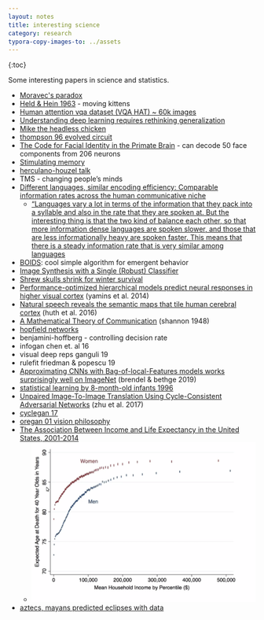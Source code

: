 ```yaml
---
layout: notes
title: interesting science
category: research
typora-copy-images-to: ../assets
---
```


{:toc}

Some interesting papers in science and statistics.

- [Moravec's paradox](https://en.wikipedia.org/wiki/Moravec%27s_paradox)
- [Held & Hein 1963](https://marom.net.technion.ac.il/files/2016/07/Held-1963.pdf) - moving kittens
- [Human attention vqa dataset (VQA HAT) ~ 60k images](https://computing.ece.vt.edu/~abhshkdz/vqa-hat/)
- [Understanding deep learning requires rethinking generalization](https://arxiv.org/abs/1611.03530)
- [Mike the headless chicken](https://en.wikipedia.org/wiki/Mike_the_Headless_Chicken)
- [thompson 96 evolved circuit](https://link.springer.com/chapter/10.1007/3-540-63173-9_61)
- [The Code for Facial Identity in the Primate Brain](https://www.sciencedirect.com/science/article/pii/S009286741730538X) - can decode 50 face components from 206 neurons
- [Stimulating memory](https://www.wired.com/story/ml-brain-boost/)
- [herculano-houzel talk](http://www.suzanaherculanohouzel.com/lab) 
- TMS - changing people’s minds
- [Different languages, similar encoding efficiency: Comparable information rates across the human communicative niche](https://advances.sciencemag.org/content/5/9/eaaw2594)
  - [“Languages vary a lot in terms of the information that they pack into a syllable and also in the rate that they are spoken at. But the interesting thing is that the two kind of balance each other, so that more information dense languages are spoken slower, and those that are less informationally heavy are spoken faster. This means that there is a steady information rate that is very similar among languages](https://www.technologynetworks.com/neuroscience/news/different-tongue-same-information-17-language-study-reveals-how-we-all-communicate-at-a-similar-323584?fbclid=IwAR2pZfXqaaQbSkOpiXt6x8Uqj_fX2iwxsPp-f7CJaYSZ0Nrm_slez58_Epc)
- [BOIDS](https://en.wikipedia.org/wiki/Boids): cool simple algorithm for emergent behavior
- [Image Synthesis with a Single (Robust) Classifier](https://papers.nips.cc/paper/8409-image-synthesis-with-a-single-robust-classifier.pdf)
- [Shrew skulls shrink for winter survival](https://www.nature.com/news/shrew-skulls-shrink-for-winter-survival-1.22874)
- [Performance-optimized hierarchical models predict neural responses in higher visual cortex](https://www.pnas.org/content/111/23/8619) (yamins et al. 2014)
- [Natural speech reveals the semantic maps that tile human cerebral cortex](https://www.nature.com/articles/nature17637) (huth et al. 2016)
- [A Mathematical Theory of Communication](https://onlinelibrary.wiley.com/doi/10.1002/j.1538-7305.1948.tb01338.x) (shannon 1948)
- [hopfield networks](https://en.wikipedia.org/wiki/Hopfield_network)
- benjamini-hoffberg - controlling decision rate
- infogan chen et. al 16
- visual deep reps ganguli 19
- rulefit friedman & popescu 19
- [Approximating CNNs with Bag-of-local-Features models works surprisingly well on ImageNet](https://arxiv.org/abs/1904.00760) (brendel & bethge 2019)
- [statistical learning by 8-month-old infants 1996](http://science.sciencemag.org/content/274/5294/1926)
- [Unpaired Image-To-Image Translation Using Cycle-Consistent Adversarial Networks](http://openaccess.thecvf.com/content_iccv_2017/html/Zhu_Unpaired_Image-To-Image_Translation_ICCV_2017_paper.html) (zhu et al. 2017)
- [cyclegan 17](http://openaccess.thecvf.com/content_iccv_2017/html/Zhu_Unpaired_Image-To-Image_Translation_ICCV_2017_paper.html)
- [oregan 01 vision philosophy](https://www.cambridge.org/core/journals/behavioral-and-brain-sciences/article/sensorimotor-account-of-vision-and-visual-consciousness/BA1638CB7389102A12B336CE687EC270)
- [The Association Between Income and Life Expectancy in the United States, 2001-2014](https://jamanetwork.com/journals/jama/article-abstract/2513561)
  - ![income_vs_lifespan](../assets/income_vs_lifespan-2221629.png)
- [aztecs, mayans predicted eclipses with data](https://www.statesman.com/story/news/2017/08/19/aztecs-mayans-marveled-at-eclipses-and-predicted-them-with-precision/10122181007/)